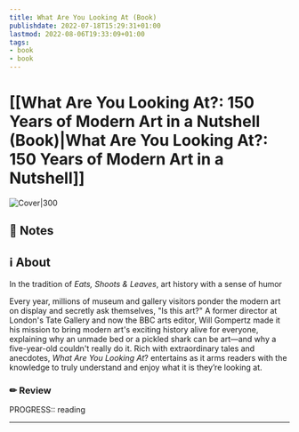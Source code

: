 ```yaml
---
title: What Are You Looking At (Book)
publishdate: 2022-07-18T15:29:31+01:00
lastmod: 2022-08-06T19:33:09+01:00
tags: 
- book
- book
---
```






# [[What Are You Looking At?: 150 Years of Modern Art in a Nutshell (Book)|What Are You Looking At?: 150 Years of Modern Art in a Nutshell]]



![Cover|300](https://images-na.ssl-images-amazon.com/images/I/61XszgtCjqL._SX323_BO1,204,203,200_.jpg)



## 📝 Notes







## ℹ️ About



In the tradition of _Eats, Shoots & Leaves_, art history with a sense of humor  

  

Every year, millions of museum and gallery visitors ponder the modern art on display and secretly ask themselves, "Is this art?" A former director at London's Tate Gallery and now the BBC arts editor, Will Gompertz made it his mission to bring modern art's exciting history alive for everyone, explaining why an unmade bed or a pickled shark can be art—and why a five-year-old couldn't really do it. Rich with extraordinary tales and anecdotes, _What Are You Looking At_? entertains as it arms readers with the knowledge to truly understand and enjoy what it is they’re looking at.



### ✏ Review



PROGRESS:: reading



---
